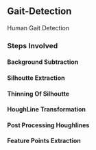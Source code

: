 ## Gait-Detection
Human Gait Detection
### Steps Involved 
#### Background Subtraction
#### Silhoutte Extraction
#### Thinning Of Silhoutte
#### HoughLine Transformation
#### Post Processing Houghlines
#### Feature Points Extraction
